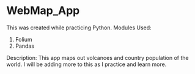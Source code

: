 # WebMap_App 
This was created while practicing Python.
Modules Used:
1. Folium
2. Pandas

Description:
This app maps out volcanoes and country population of the world. 
I will be adding more to this as I practice and learn more.

